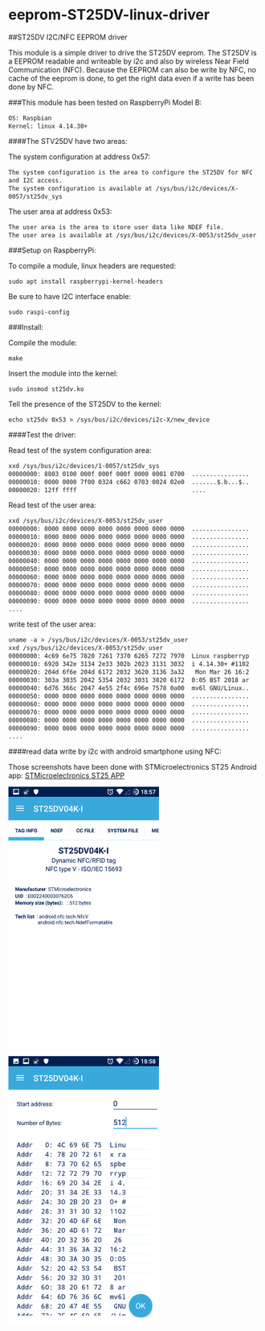 # eeprom-ST25DV-linux-driver

##ST25DV I2C/NFC EEPROM driver

This module is a simple driver to drive the ST25DV eeprom. The ST25DV is a EEPROM
readable and writeable by i2c and also by wireless Near Field Communication (NFC). 
Because the EEPROM can also be write by NFC, no cache of the eeprom is done, to get 
the right data even if a write has been done by NFC.

###This module has been tested on RaspberryPi Model B:
	
	OS: Raspbian
	Kernel: linux 4.14.30+

####The STV25DV have two areas:

The system configuration at address 0x57:

	The system configuration is the area to configure the ST25DV for NFC and I2C access.
	The system configuration is available at /sys/bus/i2c/devices/X-0057/st25dv_sys

The user area at address 0x53:

	The user area is the area to store user data like NDEF file.
	The user area is available at /sys/bus/i2c/devices/X-0053/st25dv_user

###Setup on RaspberryPi:

To compile a module, linux headers are requested:

	sudo apt install raspberrypi-kernel-headers

Be sure to have I2C interface enable:

	sudo raspi-config

###Install:

Compile the module:

	make

Insert the module into the kernel:

	sudo insmod st25dv.ko

Tell the presence of the ST25DV to the kernel:

	echo st25dv 0x53 > /sys/bus/i2c/devices/i2c-X/new_device

####Test the driver:

Read test of the system configuration area:

	xxd /sys/bus/i2c/devices/1-0057/st25dv_sys
	00000000: 8803 0100 000f 000f 000f 0000 0001 0700  ................
	00000010: 0000 0000 7f00 0324 c662 0703 0024 02e0  .......$.b...$..
	00000020: 12ff ffff                                ....

Read test of the user area:

	xxd /sys/bus/i2c/devices/X-0053/st25dv_user
	00000000: 0000 0000 0000 0000 0000 0000 0000 0000  ................
	00000010: 0000 0000 0000 0000 0000 0000 0000 0000  ................
	00000020: 0000 0000 0000 0000 0000 0000 0000 0000  ................
	00000030: 0000 0000 0000 0000 0000 0000 0000 0000  ................
	00000040: 0000 0000 0000 0000 0000 0000 0000 0000  ................
	00000050: 0000 0000 0000 0000 0000 0000 0000 0000  ................
	00000060: 0000 0000 0000 0000 0000 0000 0000 0000  ................
	00000070: 0000 0000 0000 0000 0000 0000 0000 0000  ................
	00000080: 0000 0000 0000 0000 0000 0000 0000 0000  ................
	00000090: 0000 0000 0000 0000 0000 0000 0000 0000  ................
	....

write test of the user area:

	uname -a > /sys/bus/i2c/devices/X-0053/st25dv_user	
	xxd /sys/bus/i2c/devices/X-0053/st25dv_user
	00000000: 4c69 6e75 7820 7261 7370 6265 7272 7970  Linux raspberryp
	00000010: 6920 342e 3134 2e33 302b 2023 3131 3032  i 4.14.30+ #1102
	00000020: 204d 6f6e 204d 6172 2032 3620 3136 3a32   Mon Mar 26 16:2
	00000030: 303a 3035 2042 5354 2032 3031 3820 6172  0:05 BST 2018 ar
	00000040: 6d76 366c 2047 4e55 2f4c 696e 7578 0a00  mv6l GNU/Linux..
	00000050: 0000 0000 0000 0000 0000 0000 0000 0000  ................
	00000060: 0000 0000 0000 0000 0000 0000 0000 0000  ................
	00000070: 0000 0000 0000 0000 0000 0000 0000 0000  ................
	00000080: 0000 0000 0000 0000 0000 0000 0000 0000  ................
	00000090: 0000 0000 0000 0000 0000 0000 0000 0000  ................
	....

####read data write by i2c with android smartphone using NFC:

Those screenshots have been done with STMicroelectronics ST25 Android app:
[STMicroelectronics ST25 APP](https://play.google.com/store/apps/details?id=com.st.st25nfc)

![](https://github.com/2pecshy/eeprom-ST25DV-linux-driver/raw/master/res/android1.png) ![](https://github.com/2pecshy/eeprom-ST25DV-linux-driver/raw/master/res/android%203.png)
